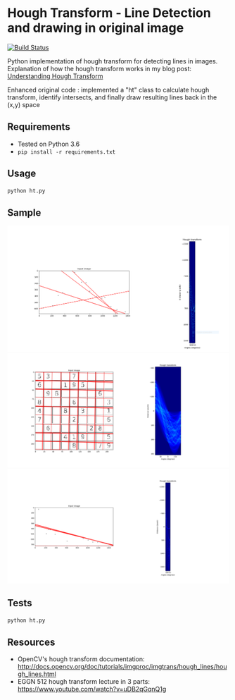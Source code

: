 # Hough Transform - Line Detection and drawing in original image
[![Build Status](https://travis-ci.org/alyssaq/hough_transform.svg?branch=master)](https://travis-ci.org/alyssaq/hough_transform)

Python implementation of hough transform for detecting lines in images.    
Explanation of how the hough transform works in my blog post: [Understanding Hough Transform](https://alyssaq.github.io/2014/understanding-hough-transform)

Enhanced original code : implemented a "ht" class to calculate hough transform, identify intersects, and finally draw resulting lines back in the (x,y) space

## Requirements
* Tested on Python 3.6
* `pip install -r requirements.txt`

## Usage
```py
python ht.py
```
## Sample 
![hough transform image](imgs/output.png)
![hough transform image](imgs/output2.png)
![hough transform image](imgs/output3.png)


## Tests
```py
python ht.py
```

## Resources
* OpenCV's hough transform documentation: 
<http://docs.opencv.org/doc/tutorials/imgproc/imgtrans/hough_lines/hough_lines.html>
* EGGN 512 hough transform lecture in 3 parts:
<https://www.youtube.com/watch?v=uDB2qGqnQ1g>
